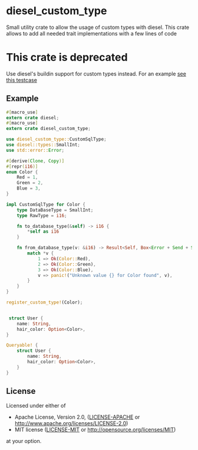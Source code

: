# diesel_custom_type

Small utility crate to allow the usage of custom types with diesel.
This crate allows to add all needed trait implementations with a few lines of code

# This crate is deprecated

Use diesel's buildin support for custom types instead. For an example [see this testcase](https://github.com/diesel-rs/diesel/blob/master/diesel_tests/tests/custom_types.rs)

## Example
```rust
#[macro_use]
extern crate diesel;
#[macro_use]
extern crate diesel_custom_type;

use diesel_custom_type::CustomSqlType;
use diesel::types::SmallInt;
use std::error::Error;

#[derive(Clone, Copy)]
#[repr(i16)]
enum Color {
    Red = 1,
    Green = 2,
    Blue = 3,
}

impl CustomSqlType for Color {
    type DataBaseType = SmallInt;
    type RawType = i16;

    fn to_database_type(&self) -> i16 {
        *self as i16
    }

    fn from_database_type(v: &i16) -> Result<Self, Box<Error + Send + Sync>> {
        match *v {
            1 => Ok(Color::Red),
            2 => Ok(Color::Green),
            3 => Ok(Color::Blue),
            v => panic!("Unknown value {} for Color found", v),
        }
    } 
}

register_custom_type!(Color);


 struct User {
    name: String,
    hair_color: Option<Color>,
}

Queryable! {
    struct User {
        name: String,
        hair_color: Option<Color>,
    }
}

```

## License

Licensed under either of

 * Apache License, Version 2.0, ([LICENSE-APACHE](LICENSE-APACHE) or
   http://www.apache.org/licenses/LICENSE-2.0)
 * MIT license ([LICENSE-MIT](LICENSE-MIT) or
   http://opensource.org/licenses/MIT)

at your option.
